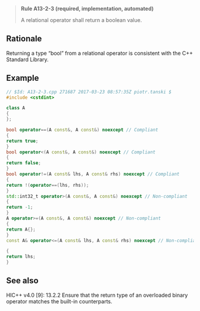 > **Rule A13-2-3 (required, implementation, automated)**
>
> A relational operator shall return a boolean value.

## Rationale

Returning a type “bool” from a relational operator is consistent with the C++ Standard
Library.

## Example

```cpp
// $Id: A13-2-3.cpp 271687 2017-03-23 08:57:35Z piotr.tanski $
#include <cstdint>

class A
{
};

bool operator==(A const&, A const&) noexcept // Compliant
{
return true;
}
bool operator<(A const&, A const&) noexcept // Compliant
{
return false;
}
bool operator!=(A const& lhs, A const& rhs) noexcept // Compliant
{
return !(operator==(lhs, rhs));
}
std::int32_t operator>(A const&, A const&) noexcept // Non-compliant
{
return -1;
}
A operator>=(A const&, A const&) noexcept // Non-compliant
{
return A{};
}
const A& operator<=(A const& lhs, A const& rhs) noexcept // Non-compliant

{
return lhs;
}

```

## See also

HIC++ v4.0 [9]: 13.2.2 Ensure that the return type of an overloaded binary
operator matches the built-in counterparts.
